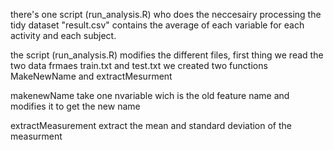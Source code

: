 there's one script (run_analysis.R) who does the neccesairy processing 
the tidy dataset "result.csv" contains the average of each variable for each activity and each subject.

the script (run_analysis.R) modifies the different files, first thing we read the two data frmaes
train.txt and test.txt
we created two functions MakeNewName and extractMesurment

makenewName take one nvariable wich is the old feature name and modifies it to get the new name

extractMeasurement extract the mean and standard deviation of the measurment  
